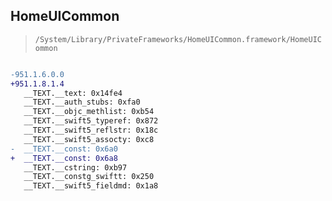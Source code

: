 ## HomeUICommon

> `/System/Library/PrivateFrameworks/HomeUICommon.framework/HomeUICommon`

```diff

-951.1.6.0.0
+951.1.8.1.4
   __TEXT.__text: 0x14fe4
   __TEXT.__auth_stubs: 0xfa0
   __TEXT.__objc_methlist: 0xb54
   __TEXT.__swift5_typeref: 0x872
   __TEXT.__swift5_reflstr: 0x18c
   __TEXT.__swift5_assocty: 0xc8
-  __TEXT.__const: 0x6a0
+  __TEXT.__const: 0x6a8
   __TEXT.__cstring: 0xb97
   __TEXT.__constg_swiftt: 0x250
   __TEXT.__swift5_fieldmd: 0x1a8

```
